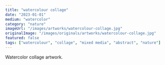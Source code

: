 ```yaml
---
title: "watercolour collage"
date: "2023-01-01"
medium: "watercolor"
category: "nature"
imageUrl: "/images/artworks/watercolour-collage.jpg"
originalImage: "/images/originals/artworks/watercolour-collage.jpg"
featured: false
tags: ["watercolour", "collage", "mixed media", "abstract", "nature"]
---
```


Watercolor collage artwork.
